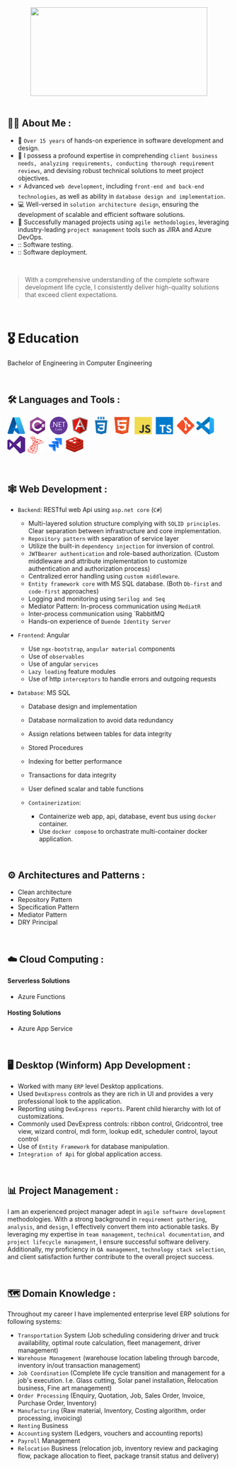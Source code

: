 <div id="header" align="center">  
<div align="center">
  <img src="https://media.giphy.com/media/dWesBcTLavkZuG35MI/giphy.gif" width="400" height="200"/>
</div>
  <!--
  <div id="badges">
    <a href="your-linkedin-URL">
      <img src="https://img.shields.io/badge/LinkedIn-blue?style=for-the-badge&logo=linkedin&logoColor=white" alt="LinkedIn Badge"/>
    </a>
    <a href="your-youtube-URL">
      <img src="https://img.shields.io/badge/YouTube-red?style=for-the-badge&logo=youtube&logoColor=white" alt="Youtube Badge"/>
    </a>
    <a href="your-twitter-URL">
      <img src="https://img.shields.io/badge/Twitter-blue?style=for-the-badge&logo=twitter&logoColor=white" alt="Twitter Badge"/>
    </a>
  </div>
   -->
  <div><img src="https://komarev.com/ghpvc/?username=ManrajPatel85&style=flat-square&color=blue" alt=""/></div>
</div>


## :man_technologist: About Me :
- :date: `Over 15 years` of hands-on experience in software development and design.
- :seedling: I possess a profound expertise in comprehending `client business needs, analyzing requirements, conducting thorough requirement reviews`, and devising robust technical solutions to meet project objectives.
- :zap: Advanced `web development`, including `front-end and back-end technologies`, as well as ability in `database design and implementation`.
- :computer: Well-versed in `solution architecture design`, ensuring the development of scalable and efficient software solutions.
- :green_book: Successfully managed projects using `agile methodologies`, leveraging industry-leading `project management` tools such as JIRA and Azure DevOps.
- :: Software testing.
- :: Software deployment.

</br>

> With a comprehensive understanding of the complete software development life cycle, I consistently deliver high-quality solutions that exceed client expectations.

</br>

# :medal_military: Education 
Bachelor of Engineering in Computer Engineering

</br>

## :hammer_and_wrench: Languages and Tools :
<div>
  <img src="https://github.com/devicons/devicon/blob/master/icons/azure/azure-original.svg" title="Azure" alt="Azure" width="40" height="40"/>&nbsp;
  <img src="https://github.com/devicons/devicon/blob/master/icons/csharp/csharp-original.svg" title="csharp" alt="csharp" width="40" height="40"/>&nbsp;
  <img src="https://github.com/devicons/devicon/blob/master/icons/dotnetcore/dotnetcore-original.svg" title="dotnetcore" alt="dotnetcore" width="40" height="40"/>&nbsp;
  <img src="https://github.com/devicons/devicon/blob/master/icons/angularjs/angularjs-original.svg" title="angularjs" alt="angularjs" width="40" height="40"/>&nbsp;
  <img src="https://github.com/devicons/devicon/blob/master/icons/css3/css3-plain-wordmark.svg"  title="CSS3" alt="CSS" width="40" height="40"/>&nbsp;
  <img src="https://github.com/devicons/devicon/blob/master/icons/html5/html5-original.svg" title="HTML5" alt="HTML" width="40" height="40"/>&nbsp;
  <img src="https://github.com/devicons/devicon/blob/master/icons/javascript/javascript-original.svg" title="JavaScript" alt="JavaScript" width="40" height="40"/>&nbsp;
  <img src="https://github.com/devicons/devicon/blob/master/icons/typescript/typescript-original.svg" title="typescript"  alt="typescript" width="40" height="40"/>&nbsp;
  <img src="https://github.com/devicons/devicon/blob/master/icons/git/git-original.svg" title="Git" **alt="Git" width="40" height="40"/>
  <img src="https://github.com/devicons/devicon/blob/master/icons/vscode/vscode-original.svg" title="vscode" **alt="vscode" width="40" height="40"/>
  <img src="https://github.com/devicons/devicon/blob/master/icons/visualstudio/visualstudio-plain.svg" title="visualstudio" **alt="visualstudio" width="40" height="40"/>
  <img src="https://github.com/devicons/devicon/blob/master/icons/microsoftsqlserver/microsoftsqlserver-plain.svg" title="microsoftsqlserver" **alt="microsoftsqlserver" width="40" height="40"/>
  <img src="https://github.com/devicons/devicon/blob/master/icons/jira/jira-original.svg" title="jira" **alt="jira" width="40" height="40"/>
  <img src="https://github.com/devicons/devicon/blob/master/icons/redis/redis-original.svg" title="redis" **alt="redis" width="40" height="40"/>
</div>

</br>

<!--
## :fire: My Stats :
[![GitHub Streak](http://github-readme-streak-stats.herokuapp.com?user=ManrajPatel&show_icons=true)]()

[![GitHub stats](https://github-readme-stats.vercel.app/api?username=ManrajPatel)]() 
-->

</br>

## :spider_web: Web Development :
- `Backend`: RESTful web Api using `asp.net core` (`C#`)
	- Multi-layered solution structure complying with `SOLID principles`. Clear separation between infrastructure and core implementation.
	- `Repository pattern` with separation of service layer
	- Utilize the built-in `dependency injection` for inversion of control. 
	- `JWTBearer authentication` and role-based authorization. (Custom middleware and attribute implementation to customize authentication and authorization process)
	- Centralized error handling using `custom middleware`.
	- `Entity framework core` with MS SQL database. (Both `Db-first` and `code-first` approaches)
   	- Logging and monitoring using `Serilog and Seq`
   	- Mediator Pattern: In-process communication using `MediatR`
   	- Inter-process communication using `RabbitMQ
   	- Hands-on experience of `Duende Identity Server`
	
- `Frontend`: Angular
	- Use `ngx-bootstrap`, `angular material` components
	- Use of `observables`
	- Use of angular `services`
	- `Lazy loading` feature modules
	- Use of http `interceptors` to handle errors and outgoing requests
	
- `Database`: MS SQL
	- Database design and implementation
	- Database normalization to avoid data redundancy
	- Assign relations between tables for data integrity
	- Stored Procedures
	- Indexing for better performance
	- Transactions for data integrity
  	- User defined scalar and table functions
 
  - `Containerization`:
  	- Containerize web app, api, database, event bus using `docker` container.
   	- Use `docker compose` to orchastrate multi-container docker application. 	 	

</br>

## ⚙️ Architectures and Patterns :
- Clean architecture
- Repository Pattern
- Specification Pattern
- Mediator Pattern
- DRY Principal

</br>

## :cloud: Cloud Computing :

#### Serverless Solutions
- Azure Functions

#### Hosting Solutions
- Azure App Service
  
</br>

## :desktop_computer: Desktop (Winform) App Development :
- Worked with many `ERP` level Desktop applications.
- Used `DevExpress` controls as they are rich in UI and provides a very professional look to the application.
- Reporting using `DevExpress reports`. Parent child hierarchy with lot of customizations.
- Commonly used DevExpress controls: ribbon control, Gridcontrol, tree view, wizard control, mdi form, lookup edit, scheduler control, layout control
- Use of `Entity Framework` for database manipulation.
- `Integration of Api` for global application access.

</br>

## :bar_chart: Project Management :
I am an experienced project manager adept in `agile software development` methodologies. With a strong background in `requirement gathering`, `analysis`, and `design`, I effectively convert them into actionable tasks. By leveraging my expertise in `team management`, `technical documentation`, and `project lifecycle management`, I ensure successful software delivery. Additionally, my proficiency in `QA management`, `technology stack selection`, and client satisfaction further contribute to the overall project success.

</br>

## :world_map: Domain Knowledge :
Throughout my career I have implemented enterprise level ERP solutions for following systems:
- `Transportation` System (Job scheduling considering driver and truck availability, optimal route calculation, fleet management, driver management)
- `Warehouse Management` (warehouse location labeling through barcode, inventory in/out transaction management)
- `Job Coordination` (Complete life cycle transition and management for a job's execution. I.e. Glass cutting, Solar panel installation, Relocation business, Fine art management)
- `Order Processing` (Enquiry, Quotation, Job, Sales Order, Invoice, Purchase Order, Inventory)
- `Manufacturing` (Raw material, Inventory, Costing algorithm, order processing, invoicing)
- `Renting` Business
- `Accounting` system (Ledgers, vouchers and accounting reports) 
- `Payroll` Management
- `Relocation` Business (relocation job, inventory review and packaging flow, package allocation to fleet, package transit status and delivery)

